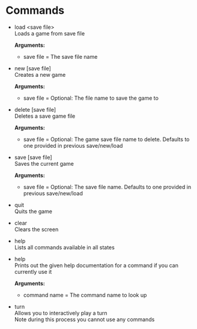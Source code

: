 Commands
========
* load \<save file\><br/>
	Loads a game from save file
	
	**Arguments:**<br/>
	* save file = The save file name
	
* new [save file]<br/>
	Creates a new game
	
	**Arguments:**<br/>
	* save file = Optional: The file name to save the game to

* delete [save file]<br/>
	Deletes a save game file
	
	**Arguments:**<br/>
	* save file = Optional: The game save file name to delete. Defaults to one provided in previous save/new/load
		
* save [save file]<br/>
	Saves the current game
	
	**Arguments:**<br/>
	* save file = Optional: The save file name. Defaults to one provided in previous save/new/load
		
* quit<br/>
	Quits the game

* clear<br/>
	Clears the screen

* help<br/>
	Lists all commands available in all states
	
* help <command name><br/>
	Prints out the given help documentation for a command if you can currently use it
	
	**Arguments:**<br/>
	* command name = The command name to look up
		
* turn<br/>
	Allows you to interactively play a turn<br/>
	Note during this process you cannot use any commands
